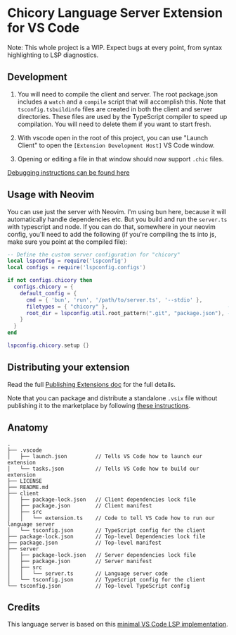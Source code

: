 # Chicory Language Server Extension for VS Code

Note: This whole project is a WIP. Expect bugs at every point, from syntax highlighting to LSP diagnostics.

## Development

1. You will need to compile the client and server. The root package.json includes a `watch` and a `compile` script that will accomplish this. Note that `tsconfig.tsbuildinfo` files are created in both the client and server directories. These files are used by the TypeScript compiler to speed up compilation. You will need to delete them if you want to start fresh.

2. With vscode open in the root of this project, you can use "Launch Client" to open the `[Extension Development Host]` VS Code window.

3. Opening or editing a file in that window should now support `.chic` files.

[Debugging instructions can be found here][debug]

## Usage with Neovim

You can use just the server with Neovim. I'm using bun here, because it will automatically handle dependencies etc. But you build and run the `server.ts` with typescript and node. If you can do that, somewhere in your neovim config, you'll need to add the following (if you're compiling the ts into js, make sure you point at the compiled file):

```lua
-- Define the custom server configuration for "chicory"
local lspconfig = require('lspconfig')
local configs = require('lspconfig.configs')

if not configs.chicory then
  configs.chicory = {
    default_config = {
      cmd = { 'bun', 'run', '/path/to/server.ts', '--stdio' },
      filetypes = { "chicory" },                                      -- Filetypes that trigger this server
      root_dir = lspconfig.util.root_pattern(".git", "package.json"), -- Determine project root by looking for a .git directory
    }
  }
end

lspconfig.chicory.setup {}
```

## Distributing your extension

Read the full [Publishing Extensions doc][publish] for the full details.

Note that you can package and distribute a standalone `.vsix` file without publishing it to the marketplace by following [these instructions][vsix].

## Anatomy

```
.
├── .vscode
│   ├── launch.json         // Tells VS Code how to launch our extension
│   └── tasks.json          // Tells VS Code how to build our extension
├── LICENSE
├── README.md
├── client
│   ├── package-lock.json   // Client dependencies lock file
│   ├── package.json        // Client manifest
│   ├── src
│   │   └── extension.ts    // Code to tell VS Code how to run our language server
│   └── tsconfig.json       // TypeScript config for the client
├── package-lock.json       // Top-level Dependencies lock file
├── package.json            // Top-level manifest
├── server
│   ├── package-lock.json   // Server dependencies lock file
│   ├── package.json        // Server manifest
│   ├── src
│   │   └── server.ts       // Language server code
│   └── tsconfig.json       // TypeScript config for the client
└── tsconfig.json           // Top-level TypeScript config
```

## Credits

This language server is based on this [minimal VS Code LSP implementation][minlsp].

[debug]: https://code.visualstudio.com/api/language-extensions/language-server-extension-guide#debugging-both-client-and-server
[publish]: https://code.visualstudio.com/api/working-with-extensions/publishing-extension
[vsix]: https://code.visualstudio.com/api/working-with-extensions/publishing-extension#packaging-extensions
[minlsp]: https://github.com/semanticart/minimum-viable-vscode-language-server-extension